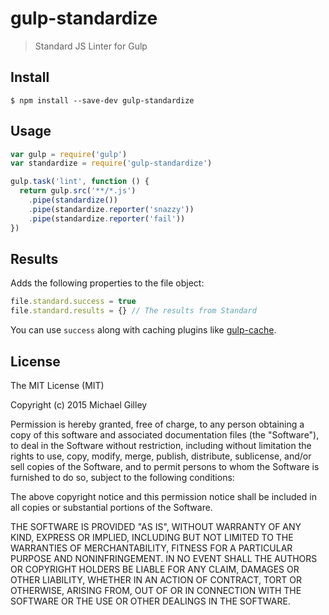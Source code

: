 # gulp-standardize

> Standard JS Linter for Gulp

## Install

```
$ npm install --save-dev gulp-standardize
```

## Usage

```js
var gulp = require('gulp')
var standardize = require('gulp-standardize')

gulp.task('lint', function () {
  return gulp.src('**/*.js')
    .pipe(standardize())
    .pipe(standardize.reporter('snazzy'))
    .pipe(standardize.reporter('fail'))
})
```

## Results

Adds the following properties to the file object:

```js
file.standard.success = true
file.standard.results = {} // The results from Standard
```

You can use `success` along with caching plugins like [gulp-cache](https://github.com/jgable/gulp-cache).

## License

The MIT License (MIT)

Copyright (c) 2015 Michael Gilley

Permission is hereby granted, free of charge, to any person obtaining a copy
of this software and associated documentation files (the "Software"), to deal
in the Software without restriction, including without limitation the rights
to use, copy, modify, merge, publish, distribute, sublicense, and/or sell
copies of the Software, and to permit persons to whom the Software is
furnished to do so, subject to the following conditions:

The above copyright notice and this permission notice shall be included in all
copies or substantial portions of the Software.

THE SOFTWARE IS PROVIDED "AS IS", WITHOUT WARRANTY OF ANY KIND, EXPRESS OR
IMPLIED, INCLUDING BUT NOT LIMITED TO THE WARRANTIES OF MERCHANTABILITY,
FITNESS FOR A PARTICULAR PURPOSE AND NONINFRINGEMENT. IN NO EVENT SHALL THE
AUTHORS OR COPYRIGHT HOLDERS BE LIABLE FOR ANY CLAIM, DAMAGES OR OTHER
LIABILITY, WHETHER IN AN ACTION OF CONTRACT, TORT OR OTHERWISE, ARISING FROM,
OUT OF OR IN CONNECTION WITH THE SOFTWARE OR THE USE OR OTHER DEALINGS IN THE
SOFTWARE.
